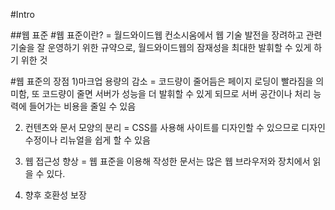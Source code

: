 #Intro

##웹 표준
#웹 표준이란?
 = 월드와이드웹 컨소시움에서 웹 기술 발전을 장려하고 관련 기술을 잘 운영하기 위한 규약으로, 월드와이드웹의 잠재성을 최대한 발휘할 수 있게 하기 위한 것

#웹 표준의 장점
1)마크업 용량의 감소
 = 코드량이 줄어듬은 페이지 로딩이 빨라짐을 의미함, 또 코드량이 줄면 서버가 성능을 더 발휘할 수 있게 되므로 서버 공간이나 처리 능력에 들어가는 비용을 줄일 수 있음

2) 컨텐츠와 문서 모양의 분리
 = CSS를 사용해 사이트를 디자인할 수 있으므로 디자인 수정이나 리뉴얼을 쉽게 할 수 있음

3) 웹 접근성 향상
 = 웹 표준을 이용해 작성한 문서는 많은 웹 브라우저와 장치에서 읽을 수 있다.

4) 향후 호환성 보장
